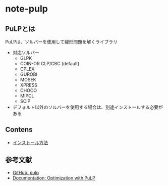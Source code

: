 # note-pulp

## PuLPとは

PuLPは、ソルバーを使用して線形問題を解くライブラリ

- 対応ソルバー
  - GLPK
  - COIN-OR CLP/CBC (default)
  - CPLEX
  - GUROBI
  - MOSEK
  - XPRESS
  - CHOCO
  - MIPCL
  - SCIP
- デフォルト以外のソルバーを使用する場合は、別途インストールする必要がある

## Contens

- [インストール方法](install.md)

## 参考文献

- [GitHub: pulp](https://github.com/coin-or/pulp)
- [Documentation: Optimization with PuLP](https://coin-or.github.io/pulp/)
